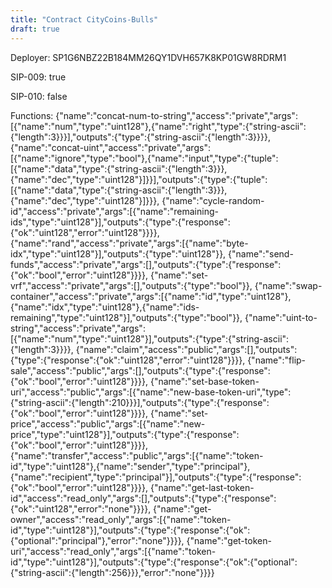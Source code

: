 ```yaml
---
title: "Contract CityCoins-Bulls"
draft: true
---
```

Deployer: SP1G6NBZ22B184MM26QY1DVH657K8KP01GW8RDRM1

SIP-009: true

SIP-010: false

Functions:
{"name":"concat-num-to-string","access":"private","args":[{"name":"num","type":"uint128"},{"name":"right","type":{"string-ascii":{"length":3}}}],"outputs":{"type":{"string-ascii":{"length":3}}}}, {"name":"concat-uint","access":"private","args":[{"name":"ignore","type":"bool"},{"name":"input","type":{"tuple":[{"name":"data","type":{"string-ascii":{"length":3}}},{"name":"dec","type":"uint128"}]}}],"outputs":{"type":{"tuple":[{"name":"data","type":{"string-ascii":{"length":3}}},{"name":"dec","type":"uint128"}]}}}, {"name":"cycle-random-id","access":"private","args":[{"name":"remaining-ids","type":"uint128"}],"outputs":{"type":{"response":{"ok":"uint128","error":"uint128"}}}}, {"name":"rand","access":"private","args":[{"name":"byte-idx","type":"uint128"}],"outputs":{"type":"uint128"}}, {"name":"send-funds","access":"private","args":[],"outputs":{"type":{"response":{"ok":"bool","error":"uint128"}}}}, {"name":"set-vrf","access":"private","args":[],"outputs":{"type":"bool"}}, {"name":"swap-container","access":"private","args":[{"name":"id","type":"uint128"},{"name":"idx","type":"uint128"},{"name":"ids-remaining","type":"uint128"}],"outputs":{"type":"bool"}}, {"name":"uint-to-string","access":"private","args":[{"name":"num","type":"uint128"}],"outputs":{"type":{"string-ascii":{"length":3}}}}, {"name":"claim","access":"public","args":[],"outputs":{"type":{"response":{"ok":"uint128","error":"uint128"}}}}, {"name":"flip-sale","access":"public","args":[],"outputs":{"type":{"response":{"ok":"bool","error":"uint128"}}}}, {"name":"set-base-token-uri","access":"public","args":[{"name":"new-base-token-uri","type":{"string-ascii":{"length":210}}}],"outputs":{"type":{"response":{"ok":"bool","error":"uint128"}}}}, {"name":"set-price","access":"public","args":[{"name":"new-price","type":"uint128"}],"outputs":{"type":{"response":{"ok":"bool","error":"uint128"}}}}, {"name":"transfer","access":"public","args":[{"name":"token-id","type":"uint128"},{"name":"sender","type":"principal"},{"name":"recipient","type":"principal"}],"outputs":{"type":{"response":{"ok":"bool","error":"uint128"}}}}, {"name":"get-last-token-id","access":"read_only","args":[],"outputs":{"type":{"response":{"ok":"uint128","error":"none"}}}}, {"name":"get-owner","access":"read_only","args":[{"name":"token-id","type":"uint128"}],"outputs":{"type":{"response":{"ok":{"optional":"principal"},"error":"none"}}}}, {"name":"get-token-uri","access":"read_only","args":[{"name":"token-id","type":"uint128"}],"outputs":{"type":{"response":{"ok":{"optional":{"string-ascii":{"length":256}}},"error":"none"}}}}
